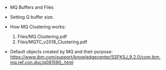 * MQ Buffers and Files
* Setting Q buffer size.
* How MQ Clustering works: 
  1. Files/MQ Clustering.pdf
  2. Files/MQTC_v2018_Clustering.pdf


* Default objects created by MQ and their purpose: https://www.ibm.com/support/knowledgecenter/SSFKSJ_9.2.0/com.ibm.mq.ref.con.doc/q081590_.html

